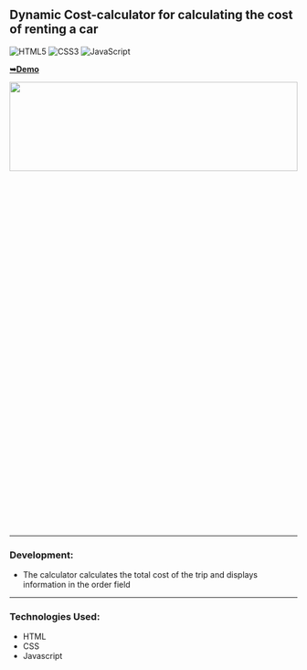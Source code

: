 ## Dynamic Cost-calculator for calculating the cost of renting a car

![HTML5](https://img.shields.io/badge/html5-%23E34F26.svg?style=for-the-badge&logo=html5&logoColor=white)
![CSS3](https://img.shields.io/badge/css3-%231572B6.svg?style=for-the-badge&logo=css3&logoColor=white)
![JavaScript](https://img.shields.io/badge/javascript-%23323330.svg?style=for-the-badge&logo=javascript&logoColor=%23F7DF1E)


<a href="https://juliadooby.github.io/Cost-calculator/"><strong>➥Demo</strong></a>

<div align="center"><img src="https://github.com/juliaDooby/Cost-calculator/blob/main/rentCarShot.JPG" width="100%" height="20%"></img></div>

---

### Development: 

* The calculator calculates the total cost of the trip and displays information in the order field
---

### Technologies Used:

* HTML
* CSS
* Javascript 


